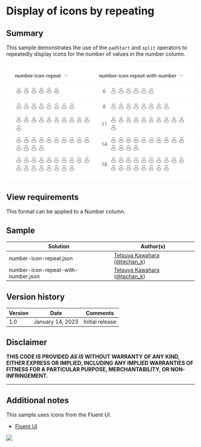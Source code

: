 # Display of icons by repeating

## Summary
This sample demonstrates the use of the `padStart` and `split` operators to repeatedly display icons for the number of values in the number column.

![screenshot of the sample](./assets/screenshot.png)

## View requirements
This format can be applied to a Number column.

## Sample

Solution|Author(s)
--------|---------
number-icon-repeat.json | [Tetsuya Kawahara](https://github.com/tecchan1107) ([@techan_k](https://twitter.com/techan_k))
number-icon-repeat-with-number.json | [Tetsuya Kawahara](https://github.com/tecchan1107) ([@techan_k](https://twitter.com/techan_k))

## Version history

Version |Date             |Comments
--------|-----------------|----------------
1.0     |January 14, 2023 |Initial release

## Disclaimer
**THIS CODE IS PROVIDED *AS IS* WITHOUT WARRANTY OF ANY KIND, EITHER EXPRESS OR IMPLIED, INCLUDING ANY IMPLIED WARRANTIES OF FITNESS FOR A PARTICULAR PURPOSE, MERCHANTABILITY, OR NON-INFRINGEMENT.**

---

## Additional notes
This sample uses icons from the Fluent UI.

- [Fluent UI](https://developer.microsoft.com/en-us/fluentui)

<img src="https://pnptelemetry.azurewebsites.net/list-formatting/column-samples/number-icon-repeat" />